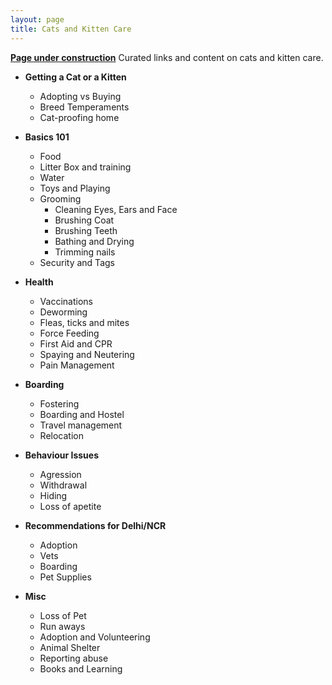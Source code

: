 ```yaml
---
layout: page
title: Cats and Kitten Care
---
```


[**Page under construction**]()
Curated links and content on cats and kitten care.

- **Getting a Cat or a Kitten**
  - Adopting vs Buying
  - Breed Temperaments
  - Cat-proofing home

- **Basics 101**
  - Food
  - Litter Box and training
  - Water
  - Toys and Playing
  - Grooming
    - Cleaning Eyes, Ears and Face
    - Brushing Coat
    - Brushing Teeth
    - Bathing and Drying
    - Trimming nails
  - Security and Tags

- **Health**
  - Vaccinations
  - Deworming
  - Fleas, ticks and mites
  - Force Feeding
  - First Aid and CPR
  - Spaying and Neutering
  - Pain Management

- **Boarding**
  - Fostering
  - Boarding and Hostel
  - Travel management
  - Relocation

- **Behaviour Issues**
  - Agression
  - Withdrawal
  - Hiding
  - Loss of apetite

- **Recommendations for Delhi/NCR**
  - Adoption
  - Vets
  - Boarding
  - Pet Supplies

- **Misc**
  - Loss of Pet
  - Run aways
  - Adoption and Volunteering
  - Animal Shelter
  - Reporting abuse
  - Books and Learning
